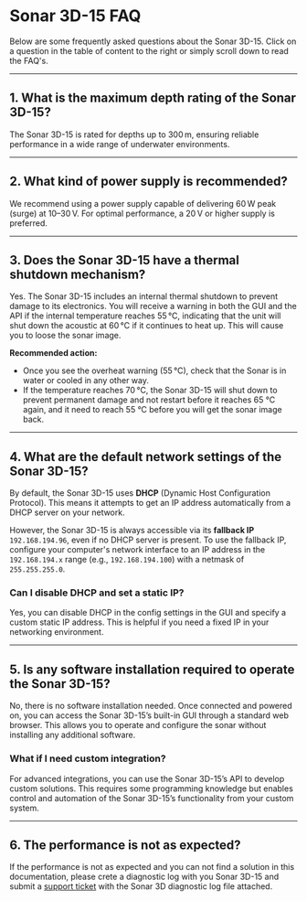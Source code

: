 # Sonar 3D-15 FAQ

Below are some frequently asked questions about the Sonar 3D-15. Click on a question in the table of content to the right or simply scroll down to read the FAQ's. 

---

## 1. What is the maximum depth rating of the Sonar 3D-15?
The Sonar 3D-15 is rated for depths up to 300 m, ensuring reliable performance in a wide range of underwater environments.

---

## 2. What kind of power supply is recommended?
We recommend using a power supply capable of delivering 60 W peak (surge) at 10–30 V. For optimal performance, a 20 V or higher supply is preferred.

---

## 3. Does the Sonar 3D-15 have a thermal shutdown mechanism?
Yes. The Sonar 3D-15 includes an internal thermal shutdown to prevent damage to its electronics. You will receive a warning in both the GUI and the API if the internal temperature reaches 55 °C, indicating that the unit will shut down the acoustic at 60 °C if it continues to heat up. This will cause you to loose the sonar image. 

**Recommended action:**  
- Once you see the overheat warning (55 °C), check that the Sonar is in water or cooled in any other way.   
- If the temperature reaches 70 °C, the Sonar 3D-15 will shut down to prevent permanent damage and not restart before it reaches 65 °C again, and it need to reach 55 °C before you will get the sonar image back. 

---

## 4. What are the default network settings of the Sonar 3D-15?
By default, the Sonar 3D-15 uses **DHCP** (Dynamic Host Configuration Protocol). This means it attempts to get an IP address automatically from a DHCP server on your network.

However, the Sonar 3D-15 is always accessible via its **fallback IP** `192.168.194.96`, even if no DHCP server is present. To use the fallback IP, configure your computer's network interface to an IP address in the `192.168.194.x` range (e.g., `192.168.194.100`) with a netmask of `255.255.255.0`.

### Can I disable DHCP and set a static IP?
Yes, you can disable DHCP in the config settings in the GUI and specify a custom static IP address. This is helpful if you need a fixed IP in your networking environment.

---

## 5. Is any software installation required to operate the Sonar 3D-15?
No, there is no software installation needed. Once connected and powered on, you can access the Sonar 3D-15’s built-in GUI through a standard web browser. This allows you to operate and configure the sonar without installing any additional software.

### What if I need custom integration?
For advanced integrations, you can use the Sonar 3D-15’s API to develop custom solutions. This requires some programming knowledge but enables control and automation of the Sonar 3D-15’s functionality from your custom system.

---

## 6. The performance is not as expected?
If the performance is not as expected and you can not find a solution in this documentation, please crete a diagnostic log with you Sonar 3D-15 and submit a [support ticket](https://waterlinked.com/support) with the Sonar 3D diagnostic log file attached. 